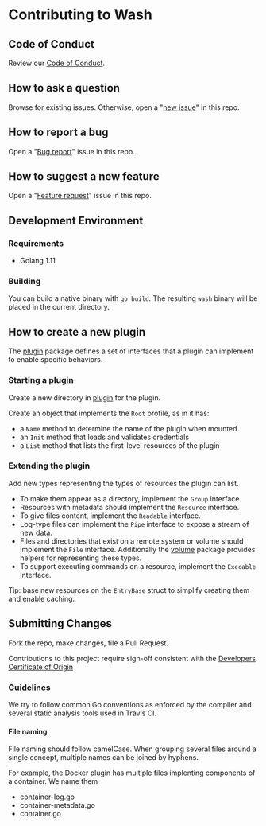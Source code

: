 # Contributing to Wash

## Code of Conduct

Review our [Code of Conduct](./CODE_OF_CONDUCT.md).

## How to ask a question

Browse for existing issues. Otherwise, open a "[new issue](https://github.com/puppetlabs/wash/issues/new)" in this repo.

## How to report a bug

Open a "[Bug report](https://github.com/puppetlabs/wash/issues/new?template=bug_report.md)" issue in this repo.

## How to suggest a new feature

Open a "[Feature request](https://github.com/puppetlabs/wash/issues/new?template=feature_request.md)" issue in this repo.

## Development Environment

### Requirements

* Golang 1.11

### Building

You can build a native binary with `go build`. The resulting `wash` binary will be placed in the current directory.

## How to create a new plugin

The [plugin](./plugin) package defines a set of interfaces that a plugin can implement to enable specific behaviors.

### Starting a plugin

Create a new directory in [plugin](./plugin) for the plugin.

Create an object that implements the `Root` profile, as in it has:
- a `Name` method to determine the name of the plugin when mounted
- an `Init` method that loads and validates credentials
- a `List` method that lists the first-level resources of the plugin

### Extending the plugin

Add new types representing the types of resources the plugin can list.
- To make them appear as a directory, implement the `Group` interface.
- Resources with metadata should implement the `Resource` interface.
- To give files content, implement the `Readable` interface.
- Log-type files can implement the `Pipe` interface to expose a stream of new data.
- Files and directories that exist on a remote system or volume should implement the `File` interface. Additionally the [volume](./volume) package provides helpers for representing these types.
- To support executing commands on a resource, implement the `Execable` interface.

Tip: base new resources on the `EntryBase` struct to simplify creating them and enable caching.

## Submitting Changes
Fork the repo, make changes, file a Pull Request.

Contributions to this project require sign-off consistent with the [Developers Certificate of Origin](https://developercertificate.org)

### Guidelines

We try to follow common Go conventions as enforced by the compiler and several static analysis tools used in Travis CI.

#### File naming

File naming should follow camelCase. When grouping several files around a single concept, multiple names can be joined by hyphens.

For example, the Docker plugin has multiple files implenting components of a container. We name them
- container-log.go
- container-metadata.go
- container.go
